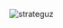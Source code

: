 <p><img align="center" src="https://github-readme-stats.vercel.app/api/top-langs?username=strateguz&show_icons=true&locale=en&layout=compact" alt="strateguz" /></p>
